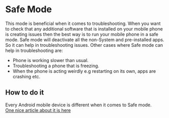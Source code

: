 # Safe Mode
This mode is beneficial when it comes to troubleshooting. When you want to check that any additional software that is installed on your mobile phone is creating issues then the best way is to run your mobile phone in a safe mode. Safe mode will deactivate all the non-System and pre-installed apps. So it can help in troubleshooting issues. 
Other cases where Safe mode can help in troubleshooting are: 
<ul>
<li>Phone is working slower than usual.
<li>Troubleshooting a phone that is freezing.
<li>When the phone is acting weirdly e.g restarting on its own, apps are crashing etc.
</ul>

## How to do it
Every Android mobile device is different when it comes to Safe mode.<br>
[One nice article about it is here](https://www.androidauthority.com/how-to-enter-safe-mode-android-801476/)  


